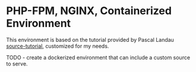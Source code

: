 # PHP-FPM, NGINX, Containerized Environment

This environment is based on the tutorial provided by Pascal Landau [source-tutorial], 
customized for my needs.

TODO - create a dockerized environment that can include a custom source to serve.

[source-tutorial]: https://www.pascallandau.com/blog/php-php-fpm-and-nginx-on-docker-in-windows-10/
